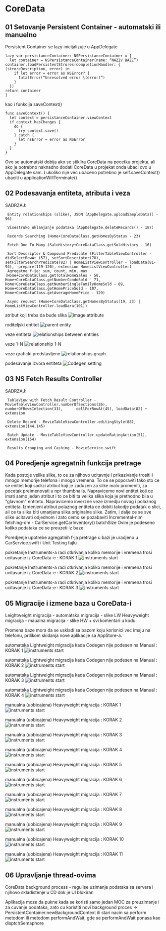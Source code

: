 # CoreData

## 01 Setovanje  Persistent Container -  automatski ili manuelno

Persistent Container se lazy inicijalizuje u AppDelegate
```
lazy var persistanceContainer: NSPersistanceContainer = {
  let container = NSPersistanceContainer(name: “NAZIV BAZE”) container.loadPersistentStrores(completionHandler: { (stroreDescription, error) in
    if let error = error as NSError? { 
      fatalError(“Unresolved error \(error)”)
    } 
  })
return container 
}
```
kao i funkcija saveContext()
```
func saveContext() {
  let context = persistanceContainer.viewContext 
  if context.hasChanges {
    do {
      try context.save()
    } catch {
      let nsError = error as NSError
    } 
  }
}
```
Ovo se automatski dobija ako se stiklira CoreData na pocetku projekta, 
ali ako je potrebno naknadno dodati CoreData u projekat onda ubaci ovo u AppDelegate sam. 
I ukoliko nije vec ubaceno potrebno je self.saveContext() ubaciti u applicationWillTerminate()

## 02 Podesavanja entiteta, atributa i veza

SADRZAJ:
     
     Entity relationships (slike), JSON (AppDelegate.uploadSampleData() - 96)
    
     Visestruko uklanjanje podataka (AppDelegate.deleteRecords() - 187)
     
     Records Searching (Home+CoreDataClass.getHomesByStatus - 23)
     
     Fetch One To Many (SaleHistory+CoreDataClass.getSoldHistory - 16)
     
     Sort Descriptor & Compound Predicate (FilterTableViewController - didSelectRowAt (57), setSortDescriptor(78),    setFilterSearchPredicate(82) | HomeListViewController - loadData(81-94), -prepare(119-120), extension HomeListViewController)
     Agregatne f-je: sum, count, min, max (Home+CoreDataClass.getTotalHomeSales - 50, Home+CoreDataClass.getNumberCondoSold - 71, Home+CoreDataClass.getNumberSingleFamilyHomeSold - 89, Home+CoreDataClass.getHomePriceSold - 107, Home+CoreDataClass.getAverageHomePrice - 129)
     
     Async request (Home+CoreDataClass.getHomesByStatus(19, 23) | HomeListViewController.loadDara(101))

atribut koji treba da bude slika
![image attribute](https://github.com/Vukovi/Core-Data-Projects/blob/master/02%20Veze%2C%20parsiranje%2C%20async%20request%2C%20agregatne%20fje%2C%20sort%20descriptor%20i%20nspredicate%20-%20Home%20Report/atribut%20slike.png)

roditeljski entitet
![parent entity](https://github.com/Vukovi/Core-Data-Projects/blob/master/02%20Veze%2C%20parsiranje%2C%20async%20request%2C%20agregatne%20fje%2C%20sort%20descriptor%20i%20nspredicate%20-%20Home%20Report/Roditeljski%20Entitet.png)

veze entiteta
![relationships between entities](https://github.com/Vukovi/Core-Data-Projects/blob/master/02%20Veze%2C%20parsiranje%2C%20async%20request%2C%20agregatne%20fje%2C%20sort%20descriptor%20i%20nspredicate%20-%20Home%20Report/veze%20entiteta.png)

veze 1-N
![relationship 1-N](https://github.com/Vukovi/Core-Data-Projects/blob/master/02%20Veze%2C%20parsiranje%2C%20async%20request%2C%20agregatne%20fje%2C%20sort%20descriptor%20i%20nspredicate%20-%20Home%20Report/Veza%201-N.png)

veze graficki predstavljene
![relationships graph](https://github.com/Vukovi/Core-Data-Projects/blob/master/02%20Veze%2C%20parsiranje%2C%20async%20request%2C%20agregatne%20fje%2C%20sort%20descriptor%20i%20nspredicate%20-%20Home%20Report/Veze%20Graficki.png)

podesavanje izvora entiteta
![Codegen setting](https://github.com/Vukovi/Core-Data-Projects/blob/master/02%20Veze%2C%20parsiranje%2C%20async%20request%2C%20agregatne%20fje%2C%20sort%20descriptor%20i%20nspredicate%20-%20Home%20Report/Automatic%20MO%20Subcall%20%26%20Class%20Generation%20.png)

## 03 NS Fetch Results Controller

SADRZAJ:
    
     TableView with Fetch Result Controller - MovieTableViewController.numberOfSections(26), numberOfRowsInSection(33),      cellForRowAt(45), loadData(82) + extension
    
     Delete Record - MovieTableViewController.editingStyle(88), extension(144,145)
     
     Batch Update - MovieTableViewController.updateRatingAction(51), extension(154)
     
     Results Grouping and Cashing - MovieService.swift
     
## 04 Poredjenje agregatnih funkcija pretrage

Kada postoje velike slike, to ce za njihovo ucitavnje i prikazivanje trositi i mnogo memorije telefona i mnogo vremena.
To ce se poporaviti tako sto ce se enitiet koji sadrzi atribut koji je zaduzen za slike malo promeniti, za pocetak preimenovati u npr thumbnails.
Napravicemo novi entitet koji ce imati samo jedan atribut i to ce biti ta velika slika koja je prethodno bila u "glavnom" entitetu.
Napravicemo inverzne veze izmedju novog i polaznog entiteta.
Izmenjeni atribut polaznog entiteta ce dobiti takodje podatak o slici, ali ce ta slika biti umanjena slika originalne slike. 
Zatim, i dalje ce se sve slike ucitavati odjednom i zato cemo se pozabaviti Incremental-nim fetching-om - CarService.getCarInventory() batchSize
Ovim je podeseno koliko podataka ce se preuzeti iz baze
     
Poredjenje upotrebe agregatnih f-ja pretrage u bazi je uradjeno u CarService.swift i Unit Testing fajlu

pokretanje Instruments-a radi otkrivanja koliko memorije i vremena trosi ucitavanje iz CoreData-e : KORAK 1
![instruments start](https://github.com/Vukovi/Core-Data-Projects/blob/master/04%20Poredjenje%20agregatnih%20fja%20-%20Car%20Inventory/Pokretanje%20Instruments.png)

pokretanje Instruments-a radi otkrivanja koliko memorije i vremena trosi ucitavanje iz CoreData-e : KORAK 2
![instruments start](https://github.com/Vukovi/Core-Data-Projects/blob/master/04%20Poredjenje%20agregatnih%20fja%20-%20Car%20Inventory/Pokretanje%20Instruments%20radi%20CoreData-e.png)

pokretanje Instruments-a radi otkrivanja koliko memorije i vremena trosi ucitavanje iz CoreData-e : KORAK 3
![instruments start](https://github.com/Vukovi/Core-Data-Projects/blob/master/04%20Poredjenje%20agregatnih%20fja%20-%20Car%20Inventory/Instruments%20analiza.png)


## 05 Migracije i izmene baza u CoreData-i

Leightweight migracija - automatska migracija - slike LW
Heavyweight migracija - maualna migracija - slike HW + svi komentari u kodu

Promena baze mora da se uskladi sa bazom koju korisnici vec imaju na telefonu, prilikom skidanja nove aplikacije sa AppStore-a.

automatska Lightweight migracija kada Codegen nije podesen na Manual : KORAK 1
![instruments start](https://github.com/Vukovi/Core-Data-Projects/blob/master/05%20Migracija%20baza%20-%20Ski%20School/Lightweight%20migration%20-%20promena%20baze%201.png)

automatska Lightweight migracija kada Codegen nije podesen na Manual : KORAK 2
![instruments start](https://github.com/Vukovi/Core-Data-Projects/blob/master/05%20Migracija%20baza%20-%20Ski%20School/Lightweight%20migration%20-%20promena%20baze%202.png)

automatska Lightweight migracija kada Codegen nije podesen na Manual : KORAK 3
![instruments start](https://github.com/Vukovi/Core-Data-Projects/blob/master/05%20Migracija%20baza%20-%20Ski%20School/Lightweight%20migration%20-%20promena%20baze%203.png)

automatska Lightweight migracija kada Codegen nije podesen na Manual : KORAK 4
![instruments start](https://github.com/Vukovi/Core-Data-Projects/blob/master/05%20Migracija%20baza%20-%20Ski%20School/Lightweight%20migration%20-%20promena%20baze%204.png)

manualna (uobicajena) Heavyweight migracija : KORAK 1
![instruments start](https://github.com/Vukovi/Core-Data-Projects/blob/master/05%20Migracija%20baza%20-%20Ski%20School/Manual%20migration%201.png)

manualna (uobicajena) Heavyweight migracija : KORAK 2
![instruments start](https://github.com/Vukovi/Core-Data-Projects/blob/master/05%20Migracija%20baza%20-%20Ski%20School/Manual%20migration%202.png)

manualna (uobicajena) Heavyweight migracija : KORAK 3
![instruments start](https://github.com/Vukovi/Core-Data-Projects/blob/master/05%20Migracija%20baza%20-%20Ski%20School/Manual%20migration%203.png)

manualna (uobicajena) Heavyweight migracija : KORAK 4
![instruments start](https://github.com/Vukovi/Core-Data-Projects/blob/master/05%20Migracija%20baza%20-%20Ski%20School/Manual%20migration%204.png)

manualna (uobicajena) Heavyweight migracija : KORAK 5
![instruments start](https://github.com/Vukovi/Core-Data-Projects/blob/master/05%20Migracija%20baza%20-%20Ski%20School/Manual%20migration%205.png)

manualna (uobicajena) Heavyweight migracija : KORAK 6
![instruments start](https://github.com/Vukovi/Core-Data-Projects/blob/master/05%20Migracija%20baza%20-%20Ski%20School/Manual%20migration%206.png)

manualna (uobicajena) Heavyweight migracija : KORAK 7
![instruments start](https://github.com/Vukovi/Core-Data-Projects/blob/master/05%20Migracija%20baza%20-%20Ski%20School/Manual%20migration%207.png)

manualna (uobicajena) Heavyweight migracija : KORAK 8
![instruments start](https://github.com/Vukovi/Core-Data-Projects/blob/master/05%20Migracija%20baza%20-%20Ski%20School/Manual%20migration%208.png)

manualna (uobicajena) Heavyweight migracija : KORAK 9
![instruments start](https://github.com/Vukovi/Core-Data-Projects/blob/master/05%20Migracija%20baza%20-%20Ski%20School/Manual%20migration%209.png)

manualna (uobicajena) Heavyweight migracija : KORAK 10
![instruments start](https://github.com/Vukovi/Core-Data-Projects/blob/master/05%20Migracija%20baza%20-%20Ski%20School/Manual%20migration%2010.png)

manualna (uobicajena) Heavyweight migracija : KORAK 11
![instruments start](https://github.com/Vukovi/Core-Data-Projects/blob/master/05%20Migracija%20baza%20-%20Ski%20School/Manual%20migration%2011.png)

## 06 Upravljanje thread-ovima
     
 CoreData background process - regulise uzimanje podataka sa servera i njihovo skladistenje u CD dok je UI blokiran
     
 Aplikacija moze da pukne kada se koristi samo jedan MOC za preuzimanje i za cuvanje podataka,
 zato cu koristiti novi background proces -> PersistentContainer.newBackgroundContext
 ili stari nacin sa perform metodom ili metodom performAndWait, gde se performAndWait ponasa kao disptchSemaphore
